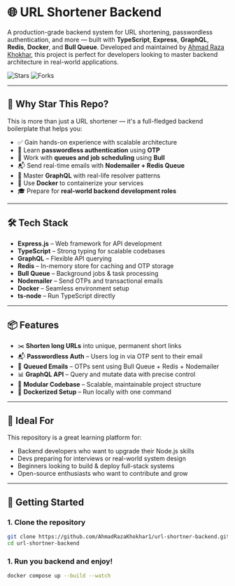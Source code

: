 # 🌐 URL Shortener Backend

A production-grade backend system for URL shortening, passwordless authentication, and more — built with **TypeScript**, **Express**, **GraphQL**, **Redis**, **Docker**, and **Bull Queue**. Developed and maintained by [Ahmad Raza Khokhar](https://www.linkedin.com/in/ahmad-raza-khokhar/), this project is perfect for developers looking to master backend architecture in real-world applications.

![Stars](https://img.shields.io/github/stars/AhmadRazaKhokhar1/url-shortner-backend?style=social)
![Forks](https://img.shields.io/github/forks/AhmadRazaKhokhar1/url-shortner-backend?style=social)

---

## 🚀 Why Star This Repo?

This is more than just a URL shortener — it's a full-fledged backend boilerplate that helps you:

- ✅ Gain hands-on experience with scalable architecture
- 🔐 Learn **passwordless authentication** using **OTP**
- 🔄 Work with **queues and job scheduling** using **Bull**
- 📬 Send real-time emails with **Nodemailer + Redis Queue**
- 🧠 Master **GraphQL** with real-life resolver patterns
- 🐳 Use **Docker** to containerize your services
- 🎓 Prepare for **real-world backend development roles**

---

## 🛠 Tech Stack

- **Express.js** – Web framework for API development
- **TypeScript** – Strong typing for scalable codebases
- **GraphQL** – Flexible API querying
- **Redis** – In-memory store for caching and OTP storage
- **Bull Queue** – Background jobs & task processing
- **Nodemailer** – Send OTPs and transactional emails
- **Docker** – Seamless environment setup
- **ts-node** – Run TypeScript directly

---

## 📦 Features

- ✂️ **Shorten long URLs** into unique, permanent short links
- 📬 **Passwordless Auth** – Users log in via OTP sent to their email
- 📮 **Queued Emails** – OTPs sent using Bull Queue + Redis + Nodemailer
- 📊 **GraphQL API** – Query and mutate data with precise control
- 🧪 **Modular Codebase** – Scalable, maintainable project structure
- 🐳 **Dockerized Setup** – Run locally with one command

---

## 🧠 Ideal For

This repository is a great learning platform for:

- Backend developers who want to upgrade their Node.js skills
- Devs preparing for interviews or real-world system design
- Beginners looking to build & deploy full-stack systems
- Open-source enthusiasts who want to contribute and grow

---

## 🚀 Getting Started

### 1. Clone the repository

```bash
git clone https://github.com/AhmadRazaKhokhar1/url-shortner-backend.git
cd url-shortner-backend
```
### 1. Run you backend and enjoy!
```bash
docker compose up --build --watch
```
